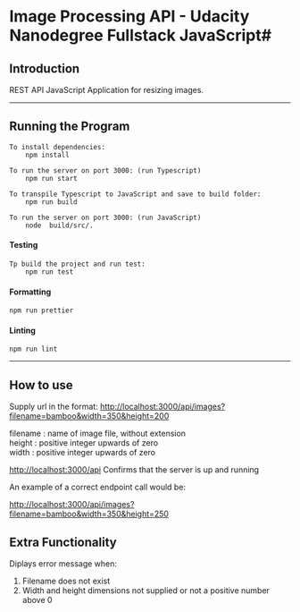 # Image Processing API - Udacity Nanodegree Fullstack JavaScript#

## Introduction ##

REST API JavaScript Application for resizing images.

---
## Running the Program ##

```
To install dependencies: 
    npm install 
```

```
To run the server on port 3000: (run Typescript)
    npm run start
```

```
To transpile Typescript to JavaScript and save to build folder: 
    npm run build
```

```
To run the server on port 3000: (run JavaScript)
    node  build/src/.
```

#### Testing ####

```
Tp build the project and run test:
    npm run test
```

#### Formatting ####

```
npm run prettier
```

#### Linting ####

```
npm run lint
```
---
## How to use ##

Supply url in the format:
[http://localhost:3000/api/images?filename=bamboo&width=350&height=200](http://localhost:3000/api/images?filename=bamboo&width=350&height=200)

filename : name of image file, without extension  
height : positive integer upwards of zero  
width : positive integer upwards of zero  


[http://localhost:3000/api](http://localhost:3000/api)
Confirms that the server is up and running

An example of a correct endpoint call would be: 

[http://localhost:3000/api/images?filename=bamboo&width=350&height=250](http://localhost:3000/api/images?filename=bamboo&width=350&height=250)

## Extra Functionality ##
Diplays error message when:  
1. Filename does not exist
2. Width and height dimensions not supplied or not a positive number above 0
